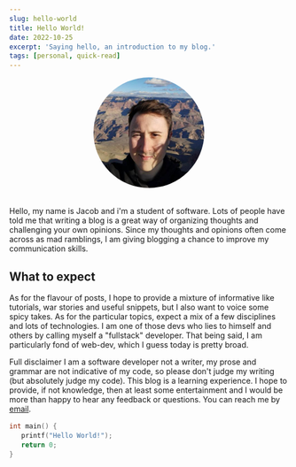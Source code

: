 ```yaml
---
slug: hello-world
title: Hello World!
date: 2022-10-25
excerpt: 'Saying hello, an introduction to my blog.'
tags: [personal, quick-read]
---
```


<div style="padding-bottom:16px;" align="center">
  <img width="200" style="border-radius:50%;" alt="me" src="/images/posts/hello-world.jpg"/>
</div>

Hello, my name is Jacob and i'm a student of software. Lots of people have told me that writing a blog is a great way of organizing thoughts and challenging your own opinions. Since my thoughts and opinions often come across as mad ramblings, I am giving blogging a chance to improve my communication skills.

## What to expect

As for the flavour of posts, I hope to provide a mixture of informative like tutorials, war stories and useful snippets, but I also want to voice some spicy takes.
As for the particular topics, expect a mix of a few disciplines and lots of technologies. I am one of those devs who lies to himself and others by calling myself a "fullstack" developer. That being said, I am particularly fond of web-dev, which I guess today is pretty broad.

Full disclaimer I am a software developer not a writer, my prose and grammar are not indicative of my code, so please don't judge my writing (but absolutely judge my code).
This blog is a learning experience. I hope to provide, if not knowledge, then at least some entertainment and I would be more than happy to hear any feedback or questions. You can reach me by [email](mailto:jacob.harris443@gmail.com).

```C
int main() {
   printf("Hello World!");
   return 0;
}
```
